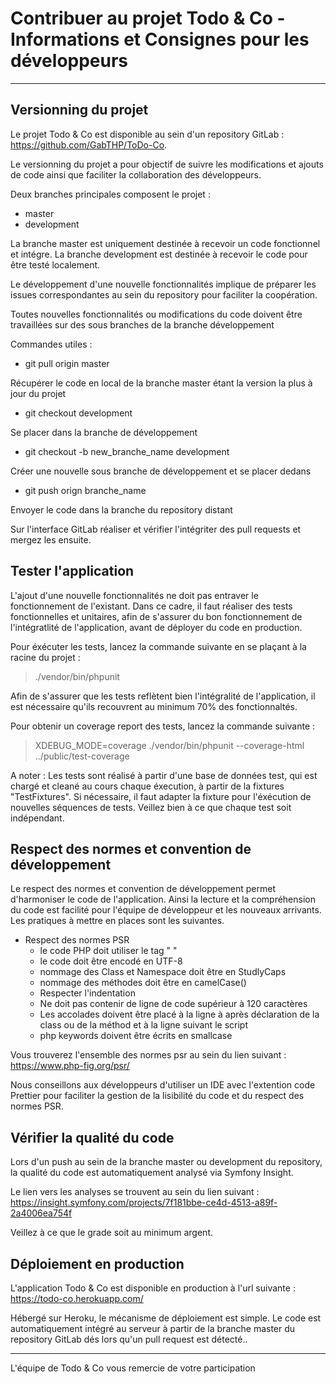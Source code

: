 # Contribuer au projet Todo & Co - Informations et Consignes pour les développeurs

---

## Versionning du projet

Le projet Todo & Co est disponible au sein d'un repository GitLab : https://github.com/GabTHP/ToDo-Co.

Le versionning du projet a pour objectif de suivre les modifications et ajouts de code ainsi que faciliter la collaboration des développeurs.

Deux branches principales composent le projet :

- master
- development

La branche master est uniquement destinée à recevoir un code fonctionnel et intégre. La branche development est destinée à recevoir le code pour être testé localement.

Le développement d'une nouvelle fonctionnalités implique de préparer les issues correspondantes au sein du repository pour faciliter la coopération.

Toutes nouvelles fonctionnalités ou modifications du code doivent être travaillées sur des sous branches de la branche développement

Commandes utiles :

- git pull origin master

Récupérer le code en local de la branche master étant la version la plus à jour du projet

- git checkout development

Se placer dans la branche de développement

- git checkout -b new_branche_name development

Créer une nouvelle sous branche de développement et se placer dedans

- git push orign branche_name

Envoyer le code dans la branche du repository distant

Sur l'interface GitLab réaliser et vérifier l'intégriter des pull requests et mergez les ensuite.

## Tester l'application

L'ajout d'une nouvelle fonctionnalités ne doit pas entraver le fonctionnement de l'existant. Dans ce cadre, il faut réaliser des tests fonctionnelles et unitaires, afin de s'assurer du bon fonctionnement de l'intégratlité de l'application, avant de déployer du code en production.

Pour éxécuter les tests, lancez la commande suivante en se plaçant à la racine du projet :

> ./vendor/bin/phpunit

Afin de s'assurer que les tests reflètent bien l'intégralité de l'application, il est nécessaire qu'ils recouvrent au minimum 70% des fonctionnaltés.

Pour obtenir un coverage report des tests, lancez la commande suivante :

> XDEBUG_MODE=coverage ./vendor/bin/phpunit --coverage-html ../public/test-coverage

A noter : Les tests sont réalisé à partir d'une base de données test, qui est chargé et cleané au cours chaque éxecution, à partir de la fixtures "TestFixtures". Si nécessaire, il faut adapter la fixture pour l'éxécution de nouvelles séquences de tests. Veillez bien à ce que chaque test soit indépendant.

## Respect des normes et convention de développement

Le respect des normes et convention de développement permet d'harmoniser le code de l'application. Ainsi la lecture et la compréhension du code est facilité pour l'équipe de développeur et les nouveaux arrivants. Les pratiques à mettre en places sont les suivantes.

- Respect des normes PSR
  - le code PHP doit utiliser le tag " <?php ?>"
  - le code doit être encodé en UTF-8
  - nommage des Class et Namespace doit être en StudlyCaps
  - nommage des méthodes doit être en camelCase()
  - Respecter l'indentation
  - Ne doit pas contenir de ligne de code supérieur à 120 caractères
  - Les accolades doivent être placé à la ligne à après déclaration de la class ou de la méthod et à la ligne suivant le script
  - php keywords doivent être écrits en smallcase

Vous trouverez l'ensemble des normes psr au sein du lien suivant : https://www.php-fig.org/psr/

Nous conseillons aux développeurs d'utiliser un IDE avec l'extention code Prettier pour faciliter la gestion de la lisibilité du code et du respect des normes PSR.

## Vérifier la qualité du code

Lors d'un push au sein de la branche master ou development du repository, la qualité du code est automatiquement analysé via Symfony Insight.

Le lien vers les analyses se trouvent au sein du lien suivant : https://insight.symfony.com/projects/7f181bbe-ce4d-4513-a89f-2a4006ea754f

Veillez à ce que le grade soit au minimum argent.

## Déploiement en production

L'application Todo & Co est disponible en production à l'url suivante : https://todo-co.herokuapp.com/

Hébergé sur Heroku, le mécanisme de déploiement est simple. Le code est automatiquement intégré au serveur à partir de la branche master du repository GitLab dés lors qu'un pull request est détecté..

---

L'équipe de Todo & Co vous remercie de votre participation
